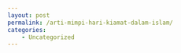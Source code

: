 ```yaml
---
layout: post
permalink: /arti-mimpi-hari-kiamat-dalam-islam/
categories:
    - Uncategorized
---
```


